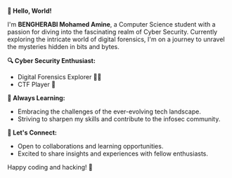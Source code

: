 **👋 Hello, World!**

I'm **BENGHERABI Mohamed Amine**, a Computer Science student with a passion for diving into the fascinating realm of Cyber Security. Currently exploring the intricate world of digital forensics, I'm on a journey to unravel the mysteries hidden in bits and bytes.

**🔍 Cyber Security Enthusiast:**
   - Digital Forensics Explorer 🕵️‍♂️
   - CTF Player 🚩

**🌱 Always Learning:**
   - Embracing the challenges of the ever-evolving tech landscape.
   - Striving to sharpen my skills and contribute to the infosec community.

**🚀 Let's Connect:**
   - Open to collaborations and learning opportunities.
   - Excited to share insights and experiences with fellow enthusiasts.

Happy coding and hacking! 🚀
